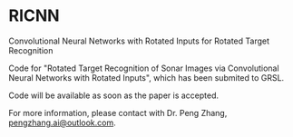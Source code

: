 # RICNN
Convolutional Neural Networks with Rotated Inputs for Rotated Target Recognition


Code for "Rotated Target Recognition of Sonar Images via Convolutional Neural Networks with Rotated Inputs", which has been submited to GRSL.

Code will be available as soon as the paper is accepted.

For more information, please contact with Dr. Peng Zhang, [pengzhang.ai@outlook.com](pengzhang.ai@outlook.com).
